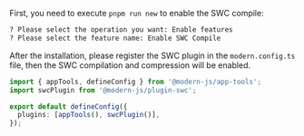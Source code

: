 First, you need to execute `pnpm run new` to enable the SWC compile:

```bash
? Please select the operation you want: Enable features
? Please select the feature name: Enable SWC Compile
```

After the installation, please register the SWC plugin in the `modern.config.ts` file, then the SWC compilation and compression will be enabled.

```ts title="modern.config.ts"
import { appTools, defineConfig } from '@modern-js/app-tools';
import swcPlugin from '@modern-js/plugin-swc';

export default defineConfig({
  plugins: [appTools(), swcPlugin()],
});
```
